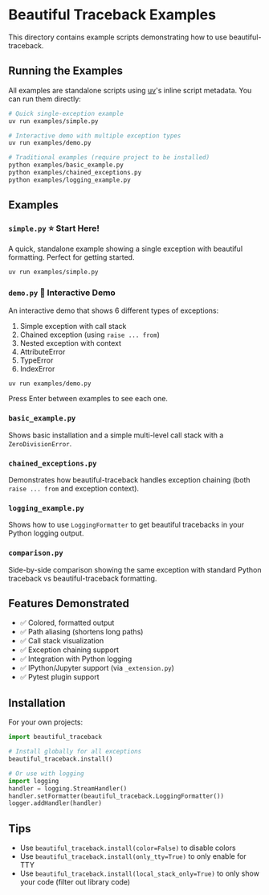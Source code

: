 # Beautiful Traceback Examples

This directory contains example scripts demonstrating how to use beautiful-traceback.

## Running the Examples

All examples are standalone scripts using [uv](https://github.com/astral-sh/uv)'s inline script metadata. You can run them directly:

```bash
# Quick single-exception example
uv run examples/simple.py

# Interactive demo with multiple exception types
uv run examples/demo.py

# Traditional examples (require project to be installed)
python examples/basic_example.py
python examples/chained_exceptions.py
python examples/logging_example.py
```

## Examples

### `simple.py` ⭐ Start Here!
A quick, standalone example showing a single exception with beautiful formatting. Perfect for getting started.

```bash
uv run examples/simple.py
```

### `demo.py` 🎨 Interactive Demo
An interactive demo that shows 6 different types of exceptions:
1. Simple exception with call stack
2. Chained exception (using `raise ... from`)
3. Nested exception with context
4. AttributeError
5. TypeError
6. IndexError

```bash
uv run examples/demo.py
```

Press Enter between examples to see each one.

### `basic_example.py`
Shows basic installation and a simple multi-level call stack with a `ZeroDivisionError`.

### `chained_exceptions.py`
Demonstrates how beautiful-traceback handles exception chaining (both `raise ... from` and exception context).

### `logging_example.py`
Shows how to use `LoggingFormatter` to get beautiful tracebacks in your Python logging output.

### `comparison.py`
Side-by-side comparison showing the same exception with standard Python traceback vs beautiful-traceback formatting.

## Features Demonstrated

- ✅ Colored, formatted output
- ✅ Path aliasing (shortens long paths)
- ✅ Call stack visualization
- ✅ Exception chaining support
- ✅ Integration with Python logging
- ✅ IPython/Jupyter support (via `_extension.py`)
- ✅ Pytest plugin support

## Installation

For your own projects:

```python
import beautiful_traceback

# Install globally for all exceptions
beautiful_traceback.install()

# Or use with logging
import logging
handler = logging.StreamHandler()
handler.setFormatter(beautiful_traceback.LoggingFormatter())
logger.addHandler(handler)
```

## Tips

- Use `beautiful_traceback.install(color=False)` to disable colors
- Use `beautiful_traceback.install(only_tty=True)` to only enable for TTY
- Use `beautiful_traceback.install(local_stack_only=True)` to only show your code (filter out library code)
